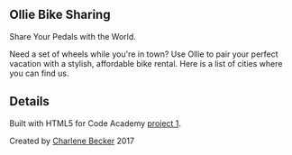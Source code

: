 Ollie Bike Sharing
--------------------

Share Your Pedals with the World.

Need a set of wheels while you're in town? Use Ollie to pair your perfect vacation with a stylish, affordable bike rental. Here is a list of cities where you can find us.

## Details

Built with HTML5 for Code Academy [project 1](https://www.codecademy.com/en/courses/make-a-website).

Created by [Charlene Becker](https://ourschar.github.io/) 2017